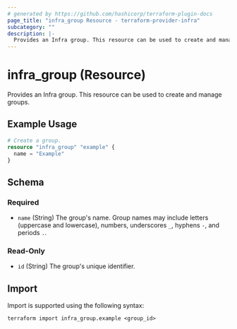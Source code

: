 ```yaml
---
# generated by https://github.com/hashicorp/terraform-plugin-docs
page_title: "infra_group Resource - terraform-provider-infra"
subcategory: ""
description: |-
  Provides an Infra group. This resource can be used to create and manage groups.
---
```


# infra_group (Resource)

Provides an Infra group. This resource can be used to create and manage groups.

## Example Usage

```terraform
# Create a group.
resource "infra_group" "example" {
  name = "Example"
}
```

<!-- schema generated by tfplugindocs -->
## Schema

### Required

- `name` (String) The group's name. Group names may include letters (uppercase and lowercase), numbers, underscores `_`, hyphens `-`, and periods `.`.

### Read-Only

- `id` (String) The group's unique identifier.

## Import

Import is supported using the following syntax:

```shell
terraform import infra_group.example <group_id>
```
